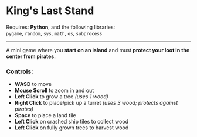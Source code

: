 # **King's Last Stand**

Requires: **Python**, and the following libraries:  
`pygame`, `random`, `sys`, `math`, `os`, `subprocess`

---

A mini game where you **start on an island** and must **protect your loot in the center from pirates**.

### Controls:
- **WASD** to move  
- **Mouse Scroll** to zoom in and out  
- **Left Click** to grow a tree *(uses 1 wood)*  
- **Right Click** to place/pick up a turret *(uses 3 wood; protects against pirates)*  
- **Space** to place a land tile  
- **Left Click** on crashed ship tiles to collect wood  
- **Left Click** on fully grown trees to harvest wood  
